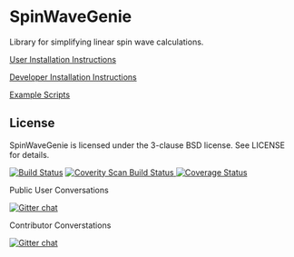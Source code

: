 # SpinWaveGenie
Library for simplifying linear spin wave calculations. 

[User Installation Instructions](https://github.com/SpinWaveGenie/SpinWaveGenie/wiki/User-Installation-Instructions)

[Developer Installation Instructions](https://github.com/SpinWaveGenie/SpinWaveGenie/wiki/Installing-Spin-Wave-Genie)

[Example Scripts](https://github.com/SpinWaveGenie/SpinWaveGenie/wiki/Examples)

License
-----
SpinWaveGenie is licensed under the 3-clause BSD license. See LICENSE for details.

[![Build Status](https://travis-ci.org/SpinWaveGenie/SpinWaveGenie.svg?branch=master)](https://travis-ci.org/SpinWaveGenie/SpinWaveGenie) 
<a href="https://scan.coverity.com/projects/4034">
  <img alt="Coverity Scan Build Status"
       src="https://scan.coverity.com/projects/4034/badge.svg"/>
</a>
[![Coverage Status](https://coveralls.io/repos/SpinWaveGenie/SpinWaveGenie/badge.svg)](https://coveralls.io/r/SpinWaveGenie/SpinWaveGenie)

Public User Conversations

[![Gitter chat](https://badges.gitter.im/SpinWaveGenie/SpinWaveGenie.png)](https://gitter.im/SpinWaveGenie/Users "Gitter chat")

Contributor Converstations

[![Gitter chat](https://badges.gitter.im/SpinWaveGenie/SpinWaveGenie.png)](https://gitter.im/SpinWaveGenie "Gitter chat")

